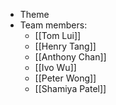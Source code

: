 - Theme
- Team members:
    - [[Tom Lui]]
    - [[Henry Tang]]
    - [[Anthony Chan]]
    - [[Ivo Wu]]
    - [[Peter Wong]]
    - [[Shamiya Patel]]
